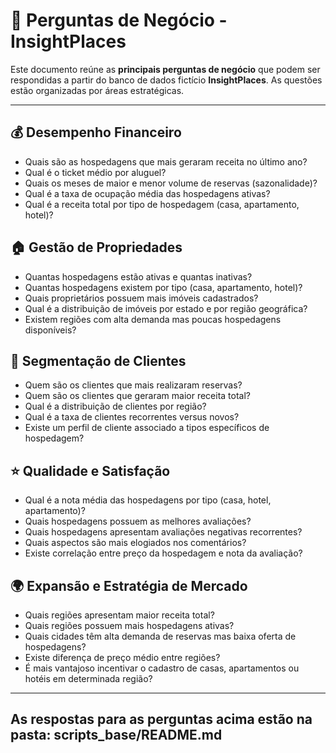 # 📑 Perguntas de Negócio - InsightPlaces

Este documento reúne as **principais perguntas de negócio** que podem ser respondidas a partir do banco de dados fictício **InsightPlaces**. As questões estão organizadas por áreas estratégicas.

---

## 💰 Desempenho Financeiro
- Quais são as hospedagens que mais geraram receita no último ano?
- Qual é o ticket médio por aluguel?
- Quais os meses de maior e menor volume de reservas (sazonalidade)?
- Qual é a taxa de ocupação média das hospedagens ativas?
- Qual é a receita total por tipo de hospedagem (casa, apartamento, hotel)?

## 🏠 Gestão de Propriedades
- Quantas hospedagens estão ativas e quantas inativas?
- Quantas hospedagens existem por tipo (casa, apartamento, hotel)?
- Quais proprietários possuem mais imóveis cadastrados?
- Qual é a distribuição de imóveis por estado e por região geográfica?
- Existem regiões com alta demanda mas poucas hospedagens disponíveis?

## 👥 Segmentação de Clientes
- Quem são os clientes que mais realizaram reservas?
- Quem são os clientes que geraram maior receita total?
- Qual é a distribuição de clientes por região?
- Qual é a taxa de clientes recorrentes versus novos?
- Existe um perfil de cliente associado a tipos específicos de hospedagem?

## ⭐ Qualidade e Satisfação
- Qual é a nota média das hospedagens por tipo (casa, hotel, apartamento)?
- Quais hospedagens possuem as melhores avaliações?
- Quais hospedagens apresentam avaliações negativas recorrentes?
- Quais aspectos são mais elogiados nos comentários?
- Existe correlação entre preço da hospedagem e nota da avaliação?

## 🌍 Expansão e Estratégia de Mercado
- Quais regiões apresentam maior receita total?
- Quais regiões possuem mais hospedagens ativas?
- Quais cidades têm alta demanda de reservas mas baixa oferta de hospedagens?
- Existe diferença de preço médio entre regiões?
- É mais vantajoso incentivar o cadastro de casas, apartamentos ou hotéis em determinada região?
___

  ## As respostas para as perguntas acima estão na pasta: scripts_base/README.md
